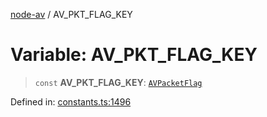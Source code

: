 [node-av](../globals.md) / AV\_PKT\_FLAG\_KEY

# Variable: AV\_PKT\_FLAG\_KEY

> `const` **AV\_PKT\_FLAG\_KEY**: [`AVPacketFlag`](../type-aliases/AVPacketFlag.md)

Defined in: [constants.ts:1496](https://github.com/seydx/av/blob/f8631fc881b394300b1479f511d55cf1c370a87f/src/constants/constants.ts#L1496)
